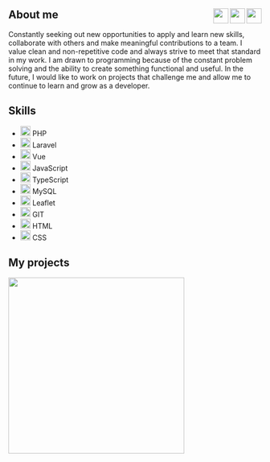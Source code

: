 ## About me <a href="https://www.linkedin.com/in/niks-kuprevics/"><img height="30" src="https://github.com/wappalyzer/wappalyzer/blob/master/src/drivers/webextension/images/icons/Linkedin.svg" align="right"></a> <a href="mailto:n.kuprevics@gmail.com"><img height="30" src="https://brandeps.com/logo-download/G/Gmail-logo-vector-01.svg" align="right"></a> <a href="https://github.com/nkuprevics"><img height="30" src="https://github.com/xtoolkit/Micon/blob/master/icons/webbrand/github-square.svg" align="right">  </a>

Constantly seeking out new opportunities to apply and learn new skills, collaborate with others
and make meaningful contributions to a team. I value clean and non-repetitive code and always strive to meet that standard in my
work. I am drawn to programming because of the constant problem solving and the ability to create something functional and useful. In the future, I would like to work on projects that challenge me and allow me to continue to learn and grow as a developer.

## Skills
<ul>
  <li>
    <img src="https://skillicons.dev/icons?i=php" width="20" height="20" alt="PHP">
    <span>PHP</span>
  </li>
  <li>
    <img src="https://skillicons.dev/icons?i=laravel" width="20" height="20" alt="Laravel">
    <span>Laravel</span>
  </li>
    <li>
    <img src="https://skillicons.dev/icons?i=vue" width="20" height="20" alt="Laravel">
    <span>Vue</span>
  </li>
   <li>
    <img src="https://skillicons.dev/icons?i=js" width="20" height="20" alt="PHP">
    <span>JavaScript</span>
  </li>
    <li>
    <img src="https://skillicons.dev/icons?i=ts" width="20" height="20" alt="PHP">
    <span>TypeScript</span>
  </li>
  <li>
    <img src="https://skillicons.dev/icons?i=mysql" width="20" height="20" alt="MySQL">
    <span>MySQL</span>
  </li>
    <li>
    <img src="https://github.com/bestofjs/bestofjs-webui/blob/master/public/logos/leaflet.dark.svg" width="20" height="20" alt="Leaflet">
    <span>Leaflet</span>
  </li>
    <li>
    <img src="https://skillicons.dev/icons?i=git" width="20" height="20" alt="GIT">
    <span>GIT</span>
  </li>
    <li>
    <img src="https://skillicons.dev/icons?i=html" width="20" height="20" alt="HTML">
    <span>HTML</span>
  </li>  
  <li>
    <img src="https://skillicons.dev/icons?i=css" width="20" height="20" alt="CSS">
    <span>CSS</span>
  </li>  
</ul>

## My projects

[<img width="350px" src="https://github.com/nkuprevics/Screenshots/blob/main/PHP-Crypto-Trading-Platform.jpg">](https://github.com/nkuprevics/PHP-Crypto-Trading-Platform)
 
